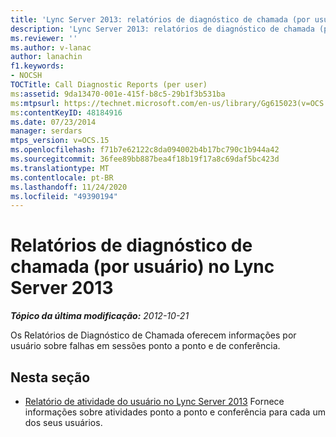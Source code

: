```yaml
---
title: 'Lync Server 2013: relatórios de diagnóstico de chamada (por usuário)'
description: 'Lync Server 2013: relatórios de diagnóstico de chamada (por usuário).'
ms.reviewer: ''
ms.author: v-lanac
author: lanachin
f1.keywords:
- NOCSH
TOCTitle: Call Diagnostic Reports (per user)
ms:assetid: 9da13470-001e-415f-b8c5-29b1f3b531ba
ms:mtpsurl: https://technet.microsoft.com/en-us/library/Gg615023(v=OCS.15)
ms:contentKeyID: 48184916
ms.date: 07/23/2014
manager: serdars
mtps_version: v=OCS.15
ms.openlocfilehash: f71b7e62122c8da094002b4b17bc790c1b944a42
ms.sourcegitcommit: 36fee89bb887bea4f18b19f17a8c69daf5bc423d
ms.translationtype: MT
ms.contentlocale: pt-BR
ms.lasthandoff: 11/24/2020
ms.locfileid: "49390194"
---
```

# <a name="call-diagnostic-reports-per-user-in-lync-server-2013"></a>Relatórios de diagnóstico de chamada (por usuário) no Lync Server 2013

<div data-xmlns="http://www.w3.org/1999/xhtml">

<div class="topic" data-xmlns="http://www.w3.org/1999/xhtml" data-msxsl="urn:schemas-microsoft-com:xslt" data-cs="https://msdn.microsoft.com/">

<div data-asp="https://msdn2.microsoft.com/asp">



</div>

<div id="mainSection">

<div id="mainBody">

<span> </span>

_**Tópico da última modificação:** 2012-10-21_

Os Relatórios de Diagnóstico de Chamada oferecem informações por usuário sobre falhas em sessões ponto a ponto e de conferência.

<div>

## <a name="in-this-section"></a>Nesta seção

  - [Relatório de atividade do usuário no Lync Server 2013](lync-server-2013-user-activity-report.md)   Fornece informações sobre atividades ponto a ponto e conferência para cada um dos seus usuários.

</div>

</div>

<span> </span>

</div>

</div>

</div>

